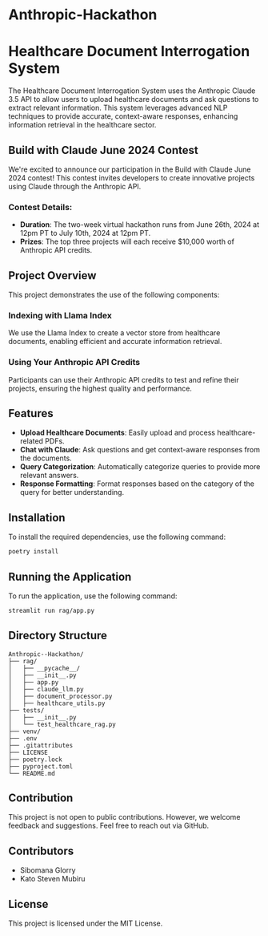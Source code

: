 # Anthropic-Hackathon

# Healthcare Document Interrogation System

The Healthcare Document Interrogation System uses the Anthropic Claude 3.5 API to allow users to upload healthcare documents and ask questions to extract relevant information. This system leverages advanced NLP techniques to provide accurate, context-aware responses, enhancing information retrieval in the healthcare sector.

## Build with Claude June 2024 Contest

We're excited to announce our participation in the Build with Claude June 2024 contest! This contest invites developers to create innovative projects using Claude through the Anthropic API.

### Contest Details:
- **Duration**: The two-week virtual hackathon runs from June 26th, 2024 at 12pm PT to July 10th, 2024 at 12pm PT.
- **Prizes**: The top three projects will each receive $10,000 worth of Anthropic API credits.

## Project Overview

This project demonstrates the use of the following components:

### Indexing with Llama Index
We use the Llama Index to create a vector store from healthcare documents, enabling efficient and accurate information retrieval.

### Using Your Anthropic API Credits
Participants can use their Anthropic API credits to test and refine their projects, ensuring the highest quality and performance.

## Features

- **Upload Healthcare Documents**: Easily upload and process healthcare-related PDFs.
- **Chat with Claude**: Ask questions and get context-aware responses from the documents.
- **Query Categorization**: Automatically categorize queries to provide more relevant answers.
- **Response Formatting**: Format responses based on the category of the query for better understanding.

## Installation

To install the required dependencies, use the following command:

```bash
poetry install
```

## Running the Application

To run the application, use the following command:

```bash
streamlit run rag/app.py
```

## Directory Structure

```
Anthropic--Hackathon/
├── rag/
│   ├── __pycache__/
│   ├── __init__.py
│   ├── app.py
│   ├── claude_llm.py
│   ├── document_processor.py
│   ├── healthcare_utils.py
├── tests/
│   ├── __init__.py
│   └── test_healthcare_rag.py
├── venv/
├── .env
├── .gitattributes
├── LICENSE
├── poetry.lock
├── pyproject.toml
└── README.md
```

## Contribution

This project is not open to public contributions. However, we welcome feedback and suggestions. Feel free to reach out via GitHub.

## Contributors

- Sibomana Glorry
- Kato Steven Mubiru

## License

This project is licensed under the MIT License.

